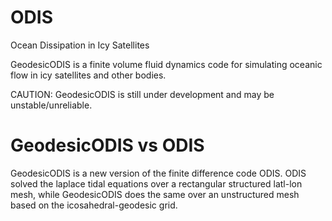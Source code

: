 # ODIS
Ocean Dissipation in Icy Satellites

GeodesicODIS is a finite volume fluid dynamics code for simulating oceanic flow in icy satellites and other bodies.

CAUTION: GeodesicODIS is still under development and may be unstable/unreliable.

# GeodesicODIS vs ODIS

GeodesicODIS is a new version of the finite difference code ODIS. ODIS solved the laplace tidal equations over a rectangular structured latl-lon mesh, while GeodesicODIS does the same over an unstructured mesh based on the icosahedral-geodesic grid.
